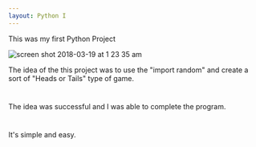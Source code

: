 ```yaml
---
layout: Python I
---
```


This was my first Python Project

![screen shot 2018-03-19 at 1 23 35 am](https://user-images.githubusercontent.com/37350081/37584818-324b06da-2b14-11e8-8572-da4fd1fe4b87.png)

The idea of the this project was to use the "import random" and create a sort of "Heads or Tails" type of game.
#
The idea was successful and I was able to complete the program.
#
It's simple and easy.


